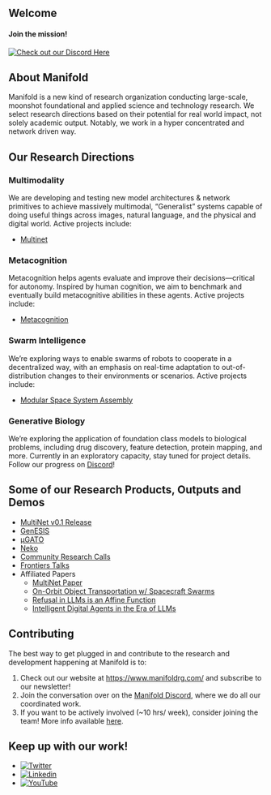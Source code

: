 ## Welcome

#### Join the mission!
[![Check out our Discord Here](https://dcbadge.vercel.app/api/server/a8uDbxzEbM)](https://discord.gg/a8uDbxzEbM)

## About Manifold
Manifold is a new kind of research organization conducting large-scale, moonshot foundational and applied science and technology research. We select research directions based on their potential for real world impact, not solely academic output. Notably, we work in a hyper concentrated and network driven way.

## Our Research Directions
### Multimodality
We are developing and testing new model architectures & network primitives to achieve massively multimodal, “Generalist” systems capable of doing useful things across images, natural language, and the physical and digital world.
Active projects include:
- [Multinet](https://github.com/ManifoldRG/MultiNet)
### Metacognition
Metacognition helps agents evaluate and improve their decisions—critical for autonomy. Inspired by human cognition, we aim to benchmark and eventually build metacognitive abilities in these agents.
Active projects include:
- [Metacognition](https://discord.com/channels/755517485096108153/1262117499999092837)
### Swarm Intelligence
We’re exploring ways to enable swarms of robots to cooperate in a decentralized way, with an emphasis on real-time adaptation to out-of-distribution changes to their environments or scenarios. Active projects include:
- [Modular Space System Assembly](https://docs.google.com/document/d/e/2PACX-1vSqxnRm_PUTHqY470JBBOd80_Qy5w6UmA_zJ4mMfpDaio6uIr1IpJM5G1kFzZPWGBO680xMpgLNaFJ/pub)
### Generative Biology
We’re exploring the application of foundation class models to biological problems, including drug discovery, feature detection, protein mapping, and more. Currently in an exploratory capacity, stay tuned for project details. Follow our progress on [Discord](https://discord.com/channels/755517485096108153/1271231342931345520?ref=manifoldrg.com)!

## Some of our Research Products, Outputs and Demos
- [MultiNet v0.1 Release](https://multinet.ai/static/pages/Multinetv01.html)
- [GenESIS](https://github.com/ManifoldRG/MultiNet/tree/main/src/modules)
- [μGATO](https://github.com/eihli/mugato)
- [Neko](https://github.com/ManifoldRG/NEKO)
- [Community Research Calls](https://www.youtube.com/playlist?list=PL98MPRQMUunCyJsLXYY5m9ScmAfua0olk)
- [Frontiers Talks](https://www.youtube.com/playlist?list=PL98MPRQMUunCV-dJPWlBnZaMdvioTrr93)
- Affiliated Papers
    - [MultiNet Paper](https://arxiv.org/abs/2411.05821)
    - [On-Orbit Object Transportation w/ Spacecraft Swarms](https://arc.aiaa.org/doi/abs/10.2514/6.2025-0405 )
    - [Refusal in LLMs is an Affine Function](https://arxiv.org/abs/2411.09003)
    - [Intelligent Digital Agents in the Era of LLMs](https://osf.io/preprints/osf/f75wz_v1)

## Contributing
The best way to get plugged in and contribute to the research and development happening at Manifold is to:
1. Check out our website at https://www.manifoldrg.com/ and subscribe to our newsletter! 
2. Join the conversation over on the [Manifold Discord](https://discord.gg/a8uDbxzEbM), where we do all our coordinated work.
3. If you want to be actively involved (~10 hrs/ week), consider joining the team! More info available [here](https://www.manifoldrg.com/opportunities/).
 
## Keep up with our work!
 - [![Twitter](https://img.shields.io/twitter/url/https/twitter.com/ManifoldRG.svg?style=social&label=Follow%20%40ManifoldRG)](https://twitter.com/ManifoldRG)
 - [![Linkedin](https://img.shields.io/badge/LinkedIn-0077B5?style=for-the-badge&logo=linkedin&logoColor=white)](https://www.linkedin.com/company/manifold-research-group/)
 - [![YouTube](https://img.shields.io/badge/YouTube-red)](https://www.youtube.com/@ManifoldResearch)
